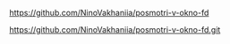 https://github.com/NinoVakhaniia/posmotri-v-okno-fd

https://github.com/NinoVakhaniia/posmotri-v-okno-fd.git
